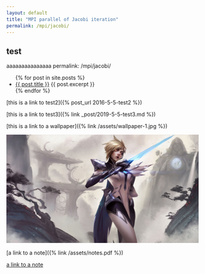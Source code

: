 ```yaml
---
layout: default
title: "MPI parallel of Jacobi iteration"
permalink: /mpi/jacobi/
---
```



## test 
aaaaaaaaaaaaaaa
permalink: /mpi/jacobi/

<ul>
  {% for post in site.posts %}
    <li>
      <a href="{{ post.url }}">{{ post.title }}</a>
      {{ post.excerpt }}
    </li>
  {% endfor %}
</ul>


[this is a link to test2]({% post_url 2016-5-5-test2 %})


[this is a link to test3]({% link _post/2019-5-5-test3.md %}) 


[this is a link to a wallpaper]({% link /assets/wallpaper-1.jpg %})

![this is another link to a wallpaper](/assets/wallpaper-1.jpg)

[a link to a note]({% link /assets/notes.pdf %})

[a link to a note](/assets/notes.pdf)